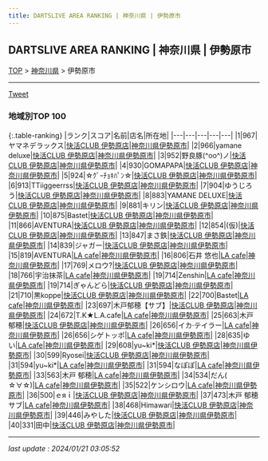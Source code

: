 ```yaml
---
title: DARTSLIVE AREA RANKING | 神奈川県 | 伊勢原市
---
```

## DARTSLIVE AREA RANKING | 神奈川県 | 伊勢原市

[TOP](/darts/rank/) > [神奈川県](/darts/rank/神奈川県/) > 伊勢原市

___

<a href="https://twitter.com/share?ref_src=twsrc%5Etfw" data-text="DARTSLIVE AREA RANKING | 神奈川県伊勢原市" class="twitter-share-button" data-via="DARTSLIVE" data-hashtags="DARTSLIVE" data-related="DARTSLIVE" data-show-count="false">Tweet</a>

### 地域別TOP 100

{:.table-ranking}
|ランク|スコア|名前|店名|所在地|
|---|---|---|---|---|
|1|967|ヤマネデラックス|<a href="https://search.dartslive.com/jp/shop/ee4ed5b1a2066609fec1ae84bb28bd87">快活CLUB 伊勢原店</a>|<a href="/darts/rank/神奈川県/伊勢原市">神奈川県伊勢原市</a>|
|2|966|yamane deluxe|<a href="https://search.dartslive.com/jp/shop/ee4ed5b1a2066609fec1ae84bb28bd87">快活CLUB 伊勢原店</a>|<a href="/darts/rank/神奈川県/伊勢原市">神奈川県伊勢原市</a>|
|3|952|野良豚(^oo^)ノ|<a href="https://search.dartslive.com/jp/shop/ee4ed5b1a2066609fec1ae84bb28bd87">快活CLUB 伊勢原店</a>|<a href="/darts/rank/神奈川県/伊勢原市">神奈川県伊勢原市</a>|
|4|930|GOMAPAPA|<a href="https://search.dartslive.com/jp/shop/ee4ed5b1a2066609fec1ae84bb28bd87">快活CLUB 伊勢原店</a>|<a href="/darts/rank/神奈川県/伊勢原市">神奈川県伊勢原市</a>|
|5|924|☆ｸﾞｰﾁｮｷﾊﾟﾝ☆|<a href="https://search.dartslive.com/jp/shop/ee4ed5b1a2066609fec1ae84bb28bd87">快活CLUB 伊勢原店</a>|<a href="/darts/rank/神奈川県/伊勢原市">神奈川県伊勢原市</a>|
|6|913|TTiiggeerrss|<a href="https://search.dartslive.com/jp/shop/ee4ed5b1a2066609fec1ae84bb28bd87">快活CLUB 伊勢原店</a>|<a href="/darts/rank/神奈川県/伊勢原市">神奈川県伊勢原市</a>|
|7|904|ゆうじろう|<a href="https://search.dartslive.com/jp/shop/ee4ed5b1a2066609fec1ae84bb28bd87">快活CLUB 伊勢原店</a>|<a href="/darts/rank/神奈川県/伊勢原市">神奈川県伊勢原市</a>|
|8|883|YAMANE DELUXE|<a href="https://search.dartslive.com/jp/shop/ee4ed5b1a2066609fec1ae84bb28bd87">快活CLUB 伊勢原店</a>|<a href="/darts/rank/神奈川県/伊勢原市">神奈川県伊勢原市</a>|
|9|881|キリン|<a href="https://search.dartslive.com/jp/shop/ee4ed5b1a2066609fec1ae84bb28bd87">快活CLUB 伊勢原店</a>|<a href="/darts/rank/神奈川県/伊勢原市">神奈川県伊勢原市</a>|
|10|875|Bastet|<a href="https://search.dartslive.com/jp/shop/ee4ed5b1a2066609fec1ae84bb28bd87">快活CLUB 伊勢原店</a>|<a href="/darts/rank/神奈川県/伊勢原市">神奈川県伊勢原市</a>|
|11|866|AVENTURA|<a href="https://search.dartslive.com/jp/shop/ee4ed5b1a2066609fec1ae84bb28bd87">快活CLUB 伊勢原店</a>|<a href="/darts/rank/神奈川県/伊勢原市">神奈川県伊勢原市</a>|
|12|854|(仮)|<a href="https://search.dartslive.com/jp/shop/ee4ed5b1a2066609fec1ae84bb28bd87">快活CLUB 伊勢原店</a>|<a href="/darts/rank/神奈川県/伊勢原市">神奈川県伊勢原市</a>|
|13|847|まさ鉄|<a href="https://search.dartslive.com/jp/shop/ee4ed5b1a2066609fec1ae84bb28bd87">快活CLUB 伊勢原店</a>|<a href="/darts/rank/神奈川県/伊勢原市">神奈川県伊勢原市</a>|
|14|839|ジャガー|<a href="https://search.dartslive.com/jp/shop/ee4ed5b1a2066609fec1ae84bb28bd87">快活CLUB 伊勢原店</a>|<a href="/darts/rank/神奈川県/伊勢原市">神奈川県伊勢原市</a>|
|15|819|AVENTURA|<a href="https://search.dartslive.com/jp/shop/ea8723863312b6370d9b047a20a7ba1e">LA cafe</a>|<a href="/darts/rank/神奈川県/伊勢原市">神奈川県伊勢原市</a>|
|16|806|石井 悠也|<a href="https://search.dartslive.com/jp/shop/ea8723863312b6370d9b047a20a7ba1e">LA cafe</a>|<a href="/darts/rank/神奈川県/伊勢原市">神奈川県伊勢原市</a>|
|17|769|メロウ?|<a href="https://search.dartslive.com/jp/shop/ee4ed5b1a2066609fec1ae84bb28bd87">快活CLUB 伊勢原店</a>|<a href="/darts/rank/神奈川県/伊勢原市">神奈川県伊勢原市</a>|
|18|766|宇治抹茶|<a href="https://search.dartslive.com/jp/shop/ea8723863312b6370d9b047a20a7ba1e">LA cafe</a>|<a href="/darts/rank/神奈川県/伊勢原市">神奈川県伊勢原市</a>|
|19|714|Zenshin|<a href="https://search.dartslive.com/jp/shop/ea8723863312b6370d9b047a20a7ba1e">LA cafe</a>|<a href="/darts/rank/神奈川県/伊勢原市">神奈川県伊勢原市</a>|
|19|714|ぎゃんどら|<a href="https://search.dartslive.com/jp/shop/ee4ed5b1a2066609fec1ae84bb28bd87">快活CLUB 伊勢原店</a>|<a href="/darts/rank/神奈川県/伊勢原市">神奈川県伊勢原市</a>|
|21|710|黒koppe|<a href="https://search.dartslive.com/jp/shop/ee4ed5b1a2066609fec1ae84bb28bd87">快活CLUB 伊勢原店</a>|<a href="/darts/rank/神奈川県/伊勢原市">神奈川県伊勢原市</a>|
|22|700|Bastet|<a href="https://search.dartslive.com/jp/shop/ea8723863312b6370d9b047a20a7ba1e">LA cafe</a>|<a href="/darts/rank/神奈川県/伊勢原市">神奈川県伊勢原市</a>|
|23|697|木戸郁穂【サブ】|<a href="https://search.dartslive.com/jp/shop/ee4ed5b1a2066609fec1ae84bb28bd87">快活CLUB 伊勢原店</a>|<a href="/darts/rank/神奈川県/伊勢原市">神奈川県伊勢原市</a>|
|24|672|T.K★L.A.cafe|<a href="https://search.dartslive.com/jp/shop/ea8723863312b6370d9b047a20a7ba1e">LA cafe</a>|<a href="/darts/rank/神奈川県/伊勢原市">神奈川県伊勢原市</a>|
|25|663|木戸 郁穂|<a href="https://search.dartslive.com/jp/shop/ee4ed5b1a2066609fec1ae84bb28bd87">快活CLUB 伊勢原店</a>|<a href="/darts/rank/神奈川県/伊勢原市">神奈川県伊勢原市</a>|
|26|656|イカ·テイラー|<a href="https://search.dartslive.com/jp/shop/ea8723863312b6370d9b047a20a7ba1e">LA cafe</a>|<a href="/darts/rank/神奈川県/伊勢原市">神奈川県伊勢原市</a>|
|26|656|シゲトッポ|<a href="https://search.dartslive.com/jp/shop/ea8723863312b6370d9b047a20a7ba1e">LA cafe</a>|<a href="/darts/rank/神奈川県/伊勢原市">神奈川県伊勢原市</a>|
|28|635|ゆい|<a href="https://search.dartslive.com/jp/shop/ea8723863312b6370d9b047a20a7ba1e">LA cafe</a>|<a href="/darts/rank/神奈川県/伊勢原市">神奈川県伊勢原市</a>|
|29|608|yu~ki*|<a href="https://search.dartslive.com/jp/shop/ee4ed5b1a2066609fec1ae84bb28bd87">快活CLUB 伊勢原店</a>|<a href="/darts/rank/神奈川県/伊勢原市">神奈川県伊勢原市</a>|
|30|599|Ryosei|<a href="https://search.dartslive.com/jp/shop/ee4ed5b1a2066609fec1ae84bb28bd87">快活CLUB 伊勢原店</a>|<a href="/darts/rank/神奈川県/伊勢原市">神奈川県伊勢原市</a>|
|31|594|yu~ki*|<a href="https://search.dartslive.com/jp/shop/ea8723863312b6370d9b047a20a7ba1e">LA cafe</a>|<a href="/darts/rank/神奈川県/伊勢原市">神奈川県伊勢原市</a>|
|31|594|なぽぽ|<a href="https://search.dartslive.com/jp/shop/ea8723863312b6370d9b047a20a7ba1e">LA cafe</a>|<a href="/darts/rank/神奈川県/伊勢原市">神奈川県伊勢原市</a>|
|33|563|木戸 郁穂|<a href="https://search.dartslive.com/jp/shop/ea8723863312b6370d9b047a20a7ba1e">LA cafe</a>|<a href="/darts/rank/神奈川県/伊勢原市">神奈川県伊勢原市</a>|
|34|534|だん( ☆∀☆)|<a href="https://search.dartslive.com/jp/shop/ea8723863312b6370d9b047a20a7ba1e">LA cafe</a>|<a href="/darts/rank/神奈川県/伊勢原市">神奈川県伊勢原市</a>|
|35|522|ケンシロウ|<a href="https://search.dartslive.com/jp/shop/ea8723863312b6370d9b047a20a7ba1e">LA cafe</a>|<a href="/darts/rank/神奈川県/伊勢原市">神奈川県伊勢原市</a>|
|36|500|ｅяｉ|<a href="https://search.dartslive.com/jp/shop/ee4ed5b1a2066609fec1ae84bb28bd87">快活CLUB 伊勢原店</a>|<a href="/darts/rank/神奈川県/伊勢原市">神奈川県伊勢原市</a>|
|37|473|木戸 郁穂サブ|<a href="https://search.dartslive.com/jp/shop/ea8723863312b6370d9b047a20a7ba1e">LA cafe</a>|<a href="/darts/rank/神奈川県/伊勢原市">神奈川県伊勢原市</a>|
|38|468|Himawari|<a href="https://search.dartslive.com/jp/shop/ee4ed5b1a2066609fec1ae84bb28bd87">快活CLUB 伊勢原店</a>|<a href="/darts/rank/神奈川県/伊勢原市">神奈川県伊勢原市</a>|
|39|446|みやした|<a href="https://search.dartslive.com/jp/shop/ee4ed5b1a2066609fec1ae84bb28bd87">快活CLUB 伊勢原店</a>|<a href="/darts/rank/神奈川県/伊勢原市">神奈川県伊勢原市</a>|
|40|331|田中|<a href="https://search.dartslive.com/jp/shop/ee4ed5b1a2066609fec1ae84bb28bd87">快活CLUB 伊勢原店</a>|<a href="/darts/rank/神奈川県/伊勢原市">神奈川県伊勢原市</a>|



___

_last update : 2024/01/21 03:05:52_


<script src="https://cdnjs.cloudflare.com/ajax/libs/jquery/3.6.1/jquery.min.js" integrity="sha512-aVKKRRi/Q/YV+4mjoKBsE4x3H+BkegoM/em46NNlCqNTmUYADjBbeNefNxYV7giUp0VxICtqdrbqU7iVaeZNXA==" crossorigin="anonymous" referrerpolicy="no-referrer"></script>
<script src="https://cdnjs.cloudflare.com/ajax/libs/jquery.tablesorter/2.31.3/js/jquery.tablesorter.min.js" integrity="sha512-qzgd5cYSZcosqpzpn7zF2ZId8f/8CHmFKZ8j7mU4OUXTNRd5g+ZHBPsgKEwoqxCtdQvExE5LprwwPAgoicguNg==" crossorigin="anonymous" referrerpolicy="no-referrer"></script>
<link rel="stylesheet" href="https://cdnjs.cloudflare.com/ajax/libs/jquery.tablesorter/2.31.3/css/theme.default.min.css" integrity="sha512-wghhOJkjQX0Lh3NSWvNKeZ0ZpNn+SPVXX1Qyc9OCaogADktxrBiBdKGDoqVUOyhStvMBmJQ8ZdMHiR3wuEq8+w==" crossorigin="anonymous" referrerpolicy="no-referrer" />
<script>
$(function() {
    $(".table-ranking").tablesorter({sortList:[[0, 0]]});
});
</script>

<script async src="https://platform.twitter.com/widgets.js" charset="utf-8"></script>